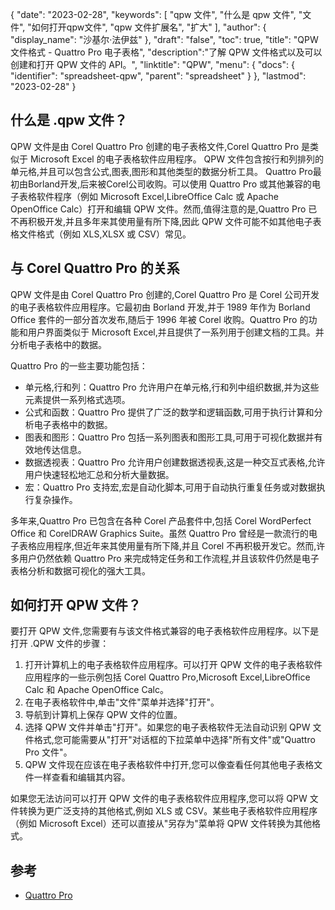 {
"date": "2023-02-28",
  "keywords": [
"qpw 文件",
"什么是 qpw 文件",
"文件",
"如何打开qpw文件",
"qpw 文件扩展名",
"扩大"
],
  "author": {
"display_name": "沙基尔·法伊兹"
},
"draft": "false",
"toc": true,
"title": "QPW 文件格式 - Quattro Pro 电子表格",
  "description":"了解 QPW 文件格式以及可以创建和打开 QPW 文件的 API。",
"linktitle": "QPW",
  "menu": {
    "docs": {
      "identifier": "spreadsheet-qpw",
"parent": "spreadsheet"
}
},
"lastmod": "2023-02-28"
}

## 什么是 .qpw 文件？

QPW 文件是由 Corel Quattro Pro 创建的电子表格文件,Corel Quattro Pro 是类似于 Microsoft Excel 的电子表格软件应用程序。 QPW 文件包含按行和列排列的单元格,并且可以包含公式,图表,图形和其他类型的数据分析工具。 Quattro Pro最初由Borland开发,后来被Corel公司收购。可以使用 Quattro Pro 或其他兼容的电子表格软件程序（例如 Microsoft Excel,LibreOffice Calc 或 Apache OpenOffice Calc）打开和编辑 QPW 文件。然而,值得注意的是,Quattro Pro 已不再积极开发,并且多年来其使用量有所下降,因此 QPW 文件可能不如其他电子表格文件格式（例如 XLS,XLSX 或 CSV）常见。

## 与 Corel Quattro Pro 的关系

QPW 文件是由 Corel Quattro Pro 创建的,Corel Quattro Pro 是 Corel 公司开发的电子表格软件应用程序。它最初由 Borland 开发,并于 1989 年作为 Borland Office 套件的一部分首次发布,随后于 1996 年被 Corel 收购。Quattro Pro 的功能和用户界面类似于 Microsoft Excel,并且提供了一系列用于创建文档的工具。并分析电子表格中的数据。

Quattro Pro 的一些主要功能包括：

- 单元格,行和列：Quattro Pro 允许用户在单元格,行和列中组织数据,并为这些元素提供一系列格式选项。
- 公式和函数：Quattro Pro 提供了广泛的数学和逻辑函数,可用于执行计算和分析电子表格中的数据。
- 图表和图形：Quattro Pro 包括一系列图表和图形工具,可用于可视化数据并有效地传达信息。
- 数据透视表：Quattro Pro 允许用户创建数据透视表,这是一种交互式表格,允许用户快速轻松地汇总和分析大量数据。
- 宏：Quattro Pro 支持宏,宏是自动化脚本,可用于自动执行重复任务或对数据执行复杂操作。

多年来,Quattro Pro 已包含在各种 Corel 产品套件中,包括 Corel WordPerfect Office 和 CorelDRAW Graphics Suite。虽然 Quattro Pro 曾经是一款流行的电子表格应用程序,但近年来其使用量有所下降,并且 Corel 不再积极开发它。然而,许多用户仍然依赖 Quattro Pro 来完成特定任务和工作流程,并且该软件仍然是电子表格分析和数据可视化的强大工具。

## 如何打开 QPW 文件？

要打开 QPW 文件,您需要有与该文件格式兼容的电子表格软件应用程序。以下是打开 .QPW 文件的步骤：

1. 打开计算机上的电子表格软件应用程序。可以打开 QPW 文件的电子表格软件应用程序的一些示例包括 Corel Quattro Pro,Microsoft Excel,LibreOffice Calc 和 Apache OpenOffice Calc。
2. 在电子表格软件中,单击"文件"菜单并选择"打开"。
3. 导航到计算机上保存 QPW 文件的位置。
4. 选择 QPW 文件并单击"打开"。如果您的电子表格软件无法自动识别 QPW 文件格式,您可能需要从"打开"对话框的下拉菜单中选择"所有文件"或"Quattro Pro 文件"。
5. QPW 文件现在应该在电子表格软件中打开,您可以像查看任何其他电子表格文件一样查看和编辑其内容。

如果您无法访问可以打开 QPW 文件的电子表格软件应用程序,您可以将 QPW 文件转换为更广泛支持的其他格式,例如 XLS 或 CSV。某些电子表格软件应用程序（例如 Microsoft Excel）还可以直接从"另存为"菜单将 QPW 文件转换为其他格式。

## 参考
* [Quattro Pro](https://en.wikipedia.org/wiki/Quattro_Pro)
